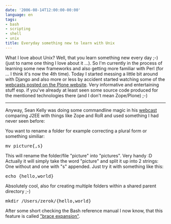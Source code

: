 ```yaml
---
date: '2006-08-14T12:00:00-00:00'
language: en
tags:
- bash
- scripting
- shell
- unix
title: Everyday something new to learn with Unix
---
```



What I love about Unix? Well, that you learn something new every day ;-) (just to name one thing I love about it ...). So I'm currently in the process of learning some new frameworks and also getting more familiar with Perl (for ... I think it's now the 4th time). Today I started messing a little bit around with Django and also more or less by accident started watching some of the [webcasts posted on the Plone website](http://plone.org/about/movies). Very informative and entertaining stuff esp. if you've already at least seen some source code produced for the mentioned technologies there (and I don't mean Zope/Plone) ;-)

-------------------------------



Anyway, Sean Kelly was doing some commandline magic in his [webcast](http://oodt.jpl.nasa.gov/better-web-app.mov) comparing J2EE with things like Zope and RoR and used something I had never seen before: 

You want to rename a folder for example correcting a plural form or something similiar: 

<pre class="command">mv picture{,s}</pre>

This will rename the folder/file "picture" into "pictures". Very handy :D Actually it will simply take the word "picture" and split it up into 2 strings: One without and one with "s" appended. Just try it with something like this:

<pre class="command">echo {hello,world}</pre>

Absolutely cool, also for creating multiple folders within a shared parent directory ;-)

<pre class="command">mkdir /Users/zerok/{hello,world}</pre>

After some short checking the Bash reference manual I now know, that this feature is called ["brace expansion"](http://www.gnu.org/software/bash/manual/bashref.html#SEC27).